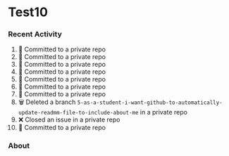 # Test10

### Recent Activity ###
<!--START_SECTION:activity-->
1. 📝 Committed to a private repo
2. 📝 Committed to a private repo
3. 📝 Committed to a private repo
4. 📝 Committed to a private repo
5. 📝 Committed to a private repo
6. 📝 Committed to a private repo
7. 📝 Committed to a private repo
8. 🗑️ Deleted a branch `5-as-a-student-i-want-github-to-automatically-update-readmm-file-to-include-about-me` in a private repo
9. ❌ Closed an issue in a private repo
10. 📝 Committed to a private repo
<!--END_SECTION:activity-->

### About ###
